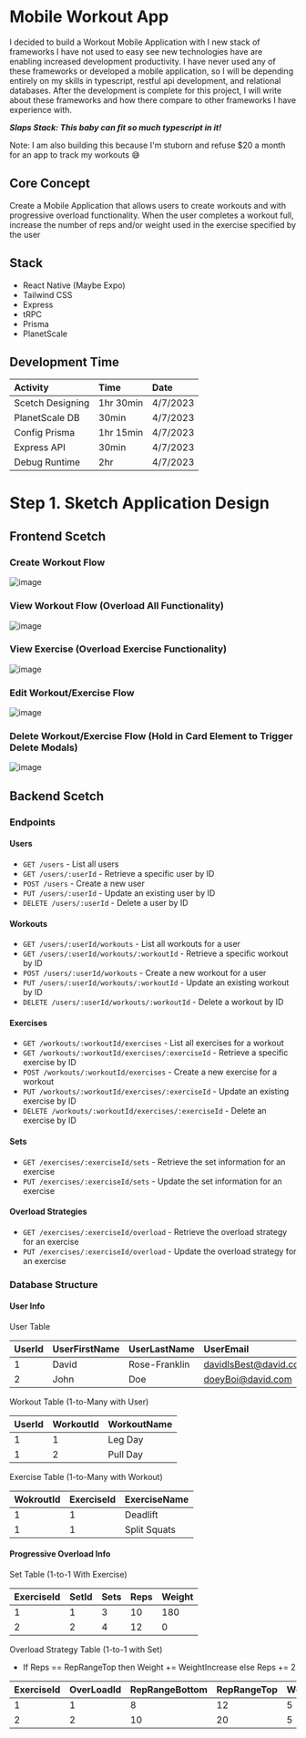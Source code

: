# Mobile Workout App

I decided to build a Workout Mobile Application with I new stack of frameworks I have not used to easy see new technologies have are enabling increased development productivity. I have never used any of these frameworks or developed a mobile application, so I will be depending entirely on my skills in typescript, restful api development, and relational databases. After the development is complete for this project, I will write about these frameworks and how there compare to other frameworks I have experience with.

***Slaps Stack: This baby can fit so much typescript in it!***

Note: I am also building this because I'm stuborn and refuse $20 a month for an app to track my workouts :sweat_smile:

## Core Concept

Create a Mobile Application that allows users to create workouts and with progressive overload functionality. When the user completes a workout full, increase the number of reps and/or weight used in the exercise specified by the user

## Stack 
- React Native (Maybe Expo)
- Tailwind CSS
- Express
- tRPC
- Prisma
- PlanetScale

## Development Time

| Activity          | Time       | Date     |
|:------------------|:-----------|:---------|
| Scetch Designing  | 1hr 30min  | 4/7/2023 |
| PlanetScale DB    | 30min      | 4/7/2023 |
| Config Prisma     | 1hr 15min  | 4/7/2023 |
| Express API       | 30min      | 4/7/2023 |
| Debug Runtime     | 2hr        | 4/7/2023 |

# Step 1. Sketch Application Design

## Frontend Scetch

### Create Workout Flow

![image](https://user-images.githubusercontent.com/99210748/230599079-69d7a652-bc36-41cc-8627-3979b320b53d.png)

### View Workout Flow (Overload All Functionality)

![image](https://user-images.githubusercontent.com/99210748/230600559-7c9ccf71-99ac-44dd-a9d1-a2e9dd0a8326.png)

### View Exercise (Overload Exercise Functionality)

![image](https://user-images.githubusercontent.com/99210748/230602405-1d77b64b-2637-4003-9b27-0856be0b95c5.png)

### Edit Workout/Exercise Flow

![image](https://user-images.githubusercontent.com/99210748/230603445-f6905532-421e-47ff-846b-a2a14359cbfa.png)

### Delete Workout/Exercise Flow (Hold in Card Element to Trigger Delete Modals)

![image](https://user-images.githubusercontent.com/99210748/230606753-fd2368fe-6af8-4a28-864a-a3455d629105.png)

## Backend Scetch

### Endpoints

#### Users

- `GET /users` - List all users
- `GET /users/:userId` - Retrieve a specific user by ID
- `POST /users` - Create a new user
- `PUT /users/:userId` - Update an existing user by ID
- `DELETE /users/:userId` - Delete a user by ID

#### Workouts

- `GET /users/:userId/workouts` - List all workouts for a user
- `GET /users/:userId/workouts/:workoutId` - Retrieve a specific workout by ID
- `POST /users/:userId/workouts` - Create a new workout for a user
- `PUT /users/:userId/workouts/:workoutId` - Update an existing workout by ID
- `DELETE /users/:userId/workouts/:workoutId` - Delete a workout by ID

#### Exercises

- `GET /workouts/:workoutId/exercises` - List all exercises for a workout
- `GET /workouts/:workoutId/exercises/:exerciseId` - Retrieve a specific exercise by ID
- `POST /workouts/:workoutId/exercises` - Create a new exercise for a workout
- `PUT /workouts/:workoutId/exercises/:exerciseId` - Update an existing exercise by ID
- `DELETE /workouts/:workoutId/exercises/:exerciseId` - Delete an exercise by ID

#### Sets

- `GET /exercises/:exerciseId/sets` - Retrieve the set information for an exercise
- `PUT /exercises/:exerciseId/sets` - Update the set information for an exercise

#### Overload Strategies

- `GET /exercises/:exerciseId/overload` - Retrieve the overload strategy for an exercise
- `PUT /exercises/:exerciseId/overload` - Update the overload strategy for an exercise

### Database Structure

#### User Info

User Table

| UserId        | UserFirstName   | UserLastName  | UserEmail               |
| :------------ |:----------------|:--------------|:------------------------|
| 1             | David           | Rose-Franklin |   davidIsBest@david.com |
| 2             | John            |   Doe         |   doeyBoi@david.com     |

Workout Table (1-to-Many with User)

| UserId | WorkoutId     | WorkoutName     |
|:-------| :------------ |:----------------|
| 1      | 1             | Leg Day         |
| 1      | 2             | Pull Day        |

Exercise Table (1-to-Many with Workout)

| WokroutId     | ExerciseId | ExerciseName  |
| :------------ |:-----------|:--------------|
| 1             | 1          | Deadlift      |
| 1             | 1          | Split Squats  |

#### Progressive Overload Info

Set Table (1-to-1 With Exercise)

| ExerciseId    | SetId   | Sets  | Reps | Weight |
| :------------ |:--------|:------|:-----|:-------|
| 1             | 1       | 3     | 10   | 180    |
| 2             | 2       | 4     | 12   | 0      |

Overload Strategy Table (1-to-1 with Set)

- If Reps == RepRangeTop then Weight += WeightIncrease else Reps += 2 

| ExerciseId    | OverLoadId   | RepRangeBottom | RepRangeTop | WeightIncrease |
| :------------ |:-------------|:---------------|:------------|:---------------|
| 1             | 1            | 8              | 12          | 5              |
| 2             | 2            | 10             | 20          | 5              |



